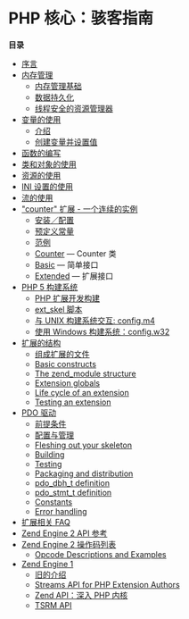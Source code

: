 PHP 核心：骇客指南
==================

**目录**

-   [序言](/internals2/preface.html)
-   [内存管理](/internals2/memory.html)
    -   [内存管理基础](/internals2/memory/management.html)
    -   [数据持久化](/internals2/memory/persistence.html)
    -   [线程安全的资源管理器](/internals2/memory/TSRM.html)
-   [变量的使用](/internals2/variables.html)
    -   [介绍](/internals2/variables/intro.html)
    -   [创建变量并设置值](/internals2/variables/creating.html)
-   [函数的编写](/internals2/funcs.html)
-   [类和对象的使用](/internals2/objects.html)
-   [资源的使用](/internals2/resources.html)
-   [INI 设置的使用](/internals2/ini.html)
-   [流的使用](/internals2/streams.html)
-   ["counter" 扩展 - 一个连续的实例](/internals2/counter.html)
    -   [安装／配置](/internals2/counter/setup.html)
    -   [预定义常量](/internals2/counter/constants.html)
    -   [范例](/internals2/counter/examples.html)
    -   [Counter](/internals2/counter/counter-class.html) — Counter 类
    -   [Basic](/internals2/counter/basic-interface.html) — 简单接口
    -   [Extended](/internals2/counter/extended-interface.html) —
        扩展接口
-   [PHP 5 构建系统](/internals2/buildsys.html)
    -   [PHP 扩展开发构建](/internals2/buildsys/environment.html)
    -   [ext\_skel 脚本](/internals2/buildsys/skeleton.html)
    -   [与 UNIX 构建系统交互:
        config.m4](/internals2/buildsys/configunix.html)
    -   [使用 Windows
        构建系统：config.w32](/internals2/buildsys/configwin.html)
-   [扩展的结构](/internals2/structure.html)
    -   [组成扩展的文件](/internals2/structure/files.html)
    -   [Basic constructs](/internals2/structure/basics.html)
    -   [The zend\_module
        structure](/internals2/structure/modstruct.html)
    -   [Extension globals](/internals2/structure/globals.html)
    -   [Life cycle of an
        extension](/internals2/structure/lifecycle.html)
    -   [Testing an extension](/internals2/structure/tests.html)
-   [PDO 驱动](/internals2/pdo.html)
    -   [前提条件](/internals2/pdo/prerequisites.html)
    -   [配置与管理](/internals2/pdo/preparation.html)
    -   [Fleshing out your skeleton](/internals2/pdo/implementing.html)
    -   [Building](/internals2/pdo/building.html)
    -   [Testing](/internals2/pdo/testing.html)
    -   [Packaging and distribution](/internals2/pdo/packaging.html)
    -   [pdo\_dbh\_t definition](/internals2/pdo/pdo-dbh-t.html)
    -   [pdo\_stmt\_t definition](/internals2/pdo/pdo-stmt-t.html)
    -   [Constants](/internals2/pdo/constants.html)
    -   [Error handling](/internals2/pdo/error-handling.html)
-   [扩展相关 FAQ](/internals2/faq.html)
-   [Zend Engine 2 API 参考](/internals2/apiref.html)
-   [Zend Engine 2 操作码列表](/internals2/opcodes.html)
    -   [Opcode Descriptions and
        Examples](/internals2/opcodes/list.html)
-   [Zend Engine 1](/internals2/ze1.html)
    -   [旧的介绍](/internals2/ze1/intro.html)
    -   [Streams API for PHP Extension
        Authors](/internals2/ze1/streams.html)
    -   [Zend API：深入 PHP 内核](/internals2/ze1/zendapi.html)
    -   [TSRM API](/internals2/ze1/tsrm.html)
